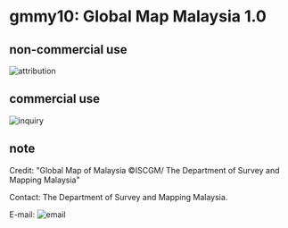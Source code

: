 # gmmy10: Global Map Malaysia 1.0
## non-commercial use
![attribution](https://globalmaps.github.io/globalmaps/attribution.png)
## commercial use
![inquiry](https://globalmaps.github.io/globalmaps/inquiry.png)

## note
Credit: "Global Map of Malaysia ©ISCGM/ The Department of Survey and Mapping Malaysia"

Contact: The Department of Survey and Mapping Malaysia.

E-mail: ![email](https://www.iscgm.org/gmd/images/email/malaysia.png)

